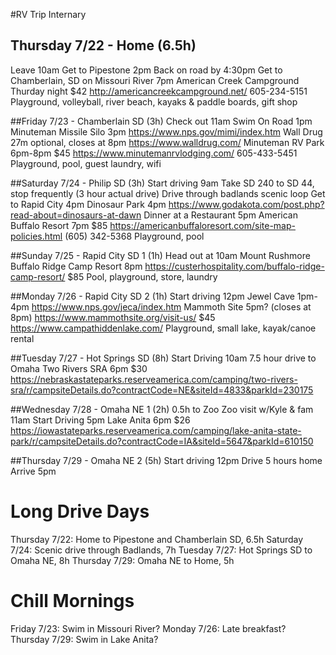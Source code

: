 #RV Trip Internary

## Thursday 7/22 - Home (6.5h)
Leave 10am
Get to Pipestone 2pm
Back on road by 4:30pm
Get to Chamberlain, SD on Missouri River 7pm
American Creek Campground Thurday night
$42
http://americancreekcampground.net/
605-234-5151
Playground, volleyball, river beach, kayaks & paddle boards, gift shop

##Friday 7/23 - Chamberlain SD (3h)
Check out 11am
Swim
On Road 1pm
Minuteman Missile Silo 3pm https://www.nps.gov/mimi/index.htm
Wall Drug 27m optional, closes at 8pm https://www.walldrug.com/
Minuteman RV Park 6pm-8pm
$45
https://www.minutemanrvlodging.com/
605-433-5451
Playground, pool, guest laundry, wifi

##Saturday 7/24 - Philip SD (3h)
Start driving 9am
Take SD 240 to SD 44, stop frequently (3 hour actual drive)
Drive through badlands scenic loop
Get to Rapid City 4pm
Dinosaur Park 4pm https://www.godakota.com/post.php?read-about=dinosaurs-at-dawn
Dinner at a Restaurant 5pm
American Buffalo Resort 7pm 
$85
https://americanbuffaloresort.com/site-map-policies.html
(605) 342-5368
Playground, pool

##Sunday 7/25 - Rapid City SD 1 (1h)
Head out at 10am
Mount Rushmore
Buffalo Ridge Camp Resort 8pm https://custerhospitality.com/buffalo-ridge-camp-resort/
$85
Pool, playground, store, laundry

##Monday 7/26 - Rapid City SD 2 (1h)
Start driving 12pm
Jewel Cave 1pm-4pm https://www.nps.gov/jeca/index.htm
Mammoth Site 5pm? (closes at 8pm) https://www.mammothsite.org/visit-us/
$45
https://www.campathiddenlake.com/
Playground, small lake, kayak/canoe rental

##Tuesday 7/27 - Hot Springs SD (8h)
Start Driving 10am
7.5 hour drive to Omaha
Two Rivers SRA 6pm
$30
https://nebraskastateparks.reserveamerica.com/camping/two-rivers-sra/r/campsiteDetails.do?contractCode=NE&siteId=4833&parkId=230175

##Wednesday 7/28 - Omaha NE 1 (2h)
0.5h to Zoo
Zoo visit w/Kyle & fam 11am
Start Driving 5pm
Lake Anita 6pm
$26
https://iowastateparks.reserveamerica.com/camping/lake-anita-state-park/r/campsiteDetails.do?contractCode=IA&siteId=5647&parkId=610150

##Thursday 7/29 - Omaha NE 2 (5h)
Start driving 12pm
Drive 5 hours home
Arrive 5pm


# Long Drive Days
Thursday 7/22: Home to Pipestone and Chamberlain SD, 6.5h
Saturday 7/24: Scenic drive through Badlands, 7h
Tuesday 7/27: Hot Springs SD to Omaha NE, 8h
Thursday 7/29: Omaha NE to Home, 5h

# Chill Mornings
Friday 7/23: Swim in Missouri River?
Monday 7/26: Late breakfast?
Thursday 7/29: Swim in Lake Anita?